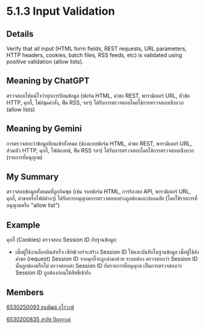 # 5.1.3 Input Validation

## Details
Verify that all input (HTML form fields, REST requests, URL parameters, HTTP
headers, cookies, batch files, RSS feeds, etc) is validated using positive
validation (allow lists). 



## Meaning by ChatGPT
ตรวจสอบให้แน่ใจว่าทุกการป้อนข้อมูล (ฟอร์ม HTML, คำขอ REST, พารามิเตอร์ URL, หัวข้อ HTTP, คุกกี้, ไฟล์ชุดคำสั่ง, ฟีด RSS, ฯลฯ) ได้รับการตรวจสอบโดยใช้การตรวจสอบเชิงบวก (allow lists) 



## Meaning by Gemini
การตรวจสอบว่าข้อมูลป้อนเข้าทั้งหมด (ช่องแบบฟอร์ม HTML, คำขอ REST, พารามิเตอร์ URL, ส่วนหัว HTTP, คุกกี้, ไฟล์แบทช์, ฟีด RSS ฯลฯ) ได้รับการตรวจสอบโดยใช้การตรวจสอบเชิงบวก (รายการที่อนุญาต)


## My Summary
ตรวจสอบข้อมูลทั้งหมดที่ถูกอินพุต (เช่น จากฟอร์ม HTML, การร้องขอ API, พารามิเตอร์ URL, คุกกี้, คำขอหรือไฟล์ต่างๆ) ได้รับการอนุญาตการตรวจสอบอย่างถูกต้องและปลอดภัย (โดยใช้รายการที่อนุญาตหรือ "allow list")


## Example
คุกกี้ (Cookies) ตรวจสอบ Session ID กับฐานข้อมูล:
 - เมื่อผู้ใช้งานล็อกอินสำเร็จ เซิร์ฟเวอร์จะสร้าง Session ID ให้และบันทึกในฐานข้อมูล เมื่อผู้ใช้ส่งคำขอ (request) Session ID จากคุกกี้จะถูกส่งมาด้วย ระบบต้อง ตรวจสอบว่า Session ID นั้นถูกต้องหรือไม่ ตรวจสอบค่า Session ID กับรายการที่อนุญาต เป็นการตรวจสอบว่า Session ID ถูกต้องก่อนให้สิทธิ์เข้าถึง 
 
## Members

[6530250093 ธนพัฒน์ อุไรวงษ์](https://friday1313.github.io/security-requirement)

[6530200835 สรสิช ปัญญางค์](https://bossmahob.github.io/security-requirements)
